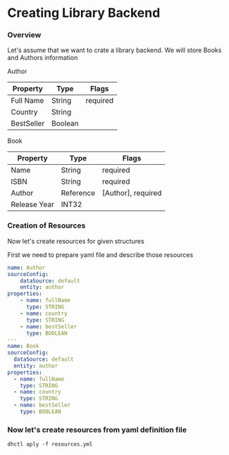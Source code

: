 Creating Library Backend
====

### Overview

Let's assume that we want to crate a library backend. We will store Books and Authors information

Author

| Property   | Type    | Flags    |
|------------|---------|----------|
| Full Name  | String  | required |
| Country    | String  |          |
| BestSeller | Boolean |          |

Book

| Property     | Type      | Flags              |
|--------------|-----------|--------------------|
| Name         | String    | required           |
| ISBN         | String    | required           |
| Author       | Reference | [Author], required |
| Release Year | INT32     |                    |

### Creation of Resources

Now let's create resources for given structures

First we need to prepare yaml file and describe those resources

```yml
name: Author
sourceConfig:
    dataSource: default
    entity: author
properties:
    - name: fullName
      type: STRING
    - name: country
      type: STRING
    - name: bestSeller
      type: BOOLEAN
---
name: Book
sourceConfig:
  dataSource: default
  entity: author
properties:
  - name: fullName
    type: STRING
  - name: country
    type: STRING
  - name: bestSeller
    type: BOOLEAN
```

### Now let's create resources from yaml definition file
```shell
dhctl aply -f resources.yml
```

